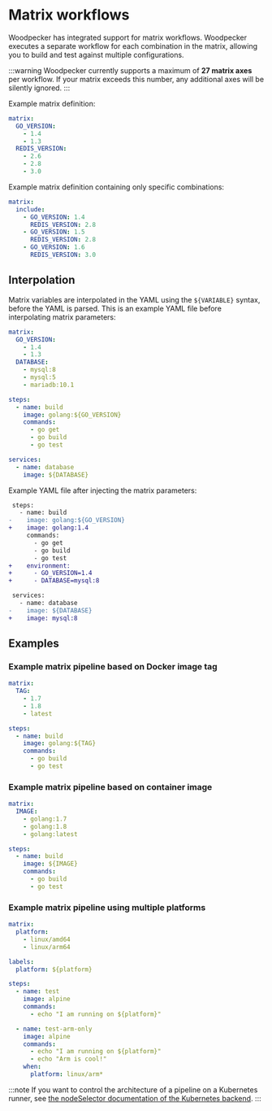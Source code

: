 # Matrix workflows

Woodpecker has integrated support for matrix workflows. Woodpecker executes a separate workflow for each combination in the matrix, allowing you to build and test against multiple configurations.

:::warning
Woodpecker currently supports a maximum of **27 matrix axes** per workflow.
If your matrix exceeds this number, any additional axes will be silently ignored.
:::

Example matrix definition:

```yaml
matrix:
  GO_VERSION:
    - 1.4
    - 1.3
  REDIS_VERSION:
    - 2.6
    - 2.8
    - 3.0
```

Example matrix definition containing only specific combinations:

```yaml
matrix:
  include:
    - GO_VERSION: 1.4
      REDIS_VERSION: 2.8
    - GO_VERSION: 1.5
      REDIS_VERSION: 2.8
    - GO_VERSION: 1.6
      REDIS_VERSION: 3.0
```

## Interpolation

Matrix variables are interpolated in the YAML using the `${VARIABLE}` syntax, before the YAML is parsed. This is an example YAML file before interpolating matrix parameters:

```yaml
matrix:
  GO_VERSION:
    - 1.4
    - 1.3
  DATABASE:
    - mysql:8
    - mysql:5
    - mariadb:10.1

steps:
  - name: build
    image: golang:${GO_VERSION}
    commands:
      - go get
      - go build
      - go test

services:
  - name: database
    image: ${DATABASE}
```

Example YAML file after injecting the matrix parameters:

```diff
 steps:
   - name: build
-    image: golang:${GO_VERSION}
+    image: golang:1.4
     commands:
       - go get
       - go build
       - go test
+    environment:
+      - GO_VERSION=1.4
+      - DATABASE=mysql:8

 services:
   - name: database
-    image: ${DATABASE}
+    image: mysql:8
```

## Examples

### Example matrix pipeline based on Docker image tag

```yaml
matrix:
  TAG:
    - 1.7
    - 1.8
    - latest

steps:
  - name: build
    image: golang:${TAG}
    commands:
      - go build
      - go test
```

### Example matrix pipeline based on container image

```yaml
matrix:
  IMAGE:
    - golang:1.7
    - golang:1.8
    - golang:latest

steps:
  - name: build
    image: ${IMAGE}
    commands:
      - go build
      - go test
```

### Example matrix pipeline using multiple platforms

```yaml
matrix:
  platform:
    - linux/amd64
    - linux/arm64

labels:
  platform: ${platform}

steps:
  - name: test
    image: alpine
    commands:
      - echo "I am running on ${platform}"

  - name: test-arm-only
    image: alpine
    commands:
      - echo "I am running on ${platform}"
      - echo "Arm is cool!"
    when:
      platform: linux/arm*
```

:::note
If you want to control the architecture of a pipeline on a Kubernetes runner, see [the nodeSelector documentation of the Kubernetes backend](../30-administration/22-backends/40-kubernetes.md#node-selector).
:::
